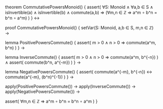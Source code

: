 theorem CommutativePowersMonoid() {
  assert(
    ∀S: Monoid ∧ ∀a,b ∈ S ∧ isInvertible(a) ∧ isInvertible(b) ∧ commute(a,b) ⇒
    (∀m,n ∈ ℤ ⇒ a^m ∘ b^n = b^n ∘ a^m)
  )
} ↔

proof CommutativePowersMonoid() {
  setVar(S: Monoid, a,b ∈ S, m,n ∈ ℤ) →
  
  lemma PositivePowersCommute() {
    assert(
      m > 0 ∧ n > 0 ⇒ commute(a^m, b^n)
    )
  } →
  
  lemma InverseCommute() {
    assert(
      m > 0 ∧ n > 0 ⇒ commute(a^m, b^{-n})
    ) ∧
    assert(
      commute(b^n, a^{-m})
    )
  } →
  
  lemma NegativePowersCommute() {
    assert(
      commute(a^{-m}, b^{-n}) ↔
      commute(a^{-m}, (b^n)^{-1})
    )
  } →
  
  apply(PositivePowersCommute()) →
  apply(InverseCommute()) →
  apply(NegativePowersCommute()) →
  
  assert(
    ∀m,n ∈ ℤ ⇒ a^m ∘ b^n = b^n ∘ a^m
  )
}